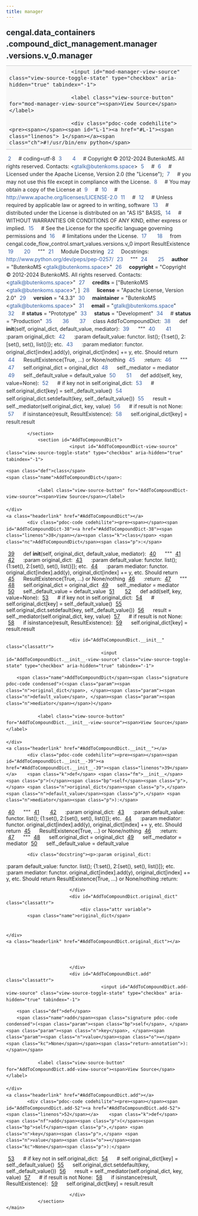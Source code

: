 ```yaml
---
title: manager
---
```


<div>
    <main class="pdoc">
            <section class="module-info">
                    <h1 class="modulename">
cengal<wbr>.data_containers<wbr>.compound_dict_management<wbr>.manager<wbr>.versions<wbr>.v_0<wbr>.manager    </h1>

                
                        <input id="mod-manager-view-source" class="view-source-toggle-state" type="checkbox" aria-hidden="true" tabindex="-1">

                        <label class="view-source-button" for="mod-manager-view-source"><span>View Source</span></label>

                        <div class="pdoc-code codehilite"><pre><span></span><span id="L-1"><a href="#L-1"><span class="linenos"> 1</span></a><span class="ch">#!/usr/bin/env python</span>
</span><span id="L-2"><a href="#L-2"><span class="linenos"> 2</span></a><span class="c1"># coding=utf-8</span>
</span><span id="L-3"><a href="#L-3"><span class="linenos"> 3</span></a>
</span><span id="L-4"><a href="#L-4"><span class="linenos"> 4</span></a><span class="c1"># Copyright © 2012-2024 ButenkoMS. All rights reserved. Contacts: &lt;gtalk@butenkoms.space&gt;</span>
</span><span id="L-5"><a href="#L-5"><span class="linenos"> 5</span></a><span class="c1"># </span>
</span><span id="L-6"><a href="#L-6"><span class="linenos"> 6</span></a><span class="c1"># Licensed under the Apache License, Version 2.0 (the &quot;License&quot;);</span>
</span><span id="L-7"><a href="#L-7"><span class="linenos"> 7</span></a><span class="c1"># you may not use this file except in compliance with the License.</span>
</span><span id="L-8"><a href="#L-8"><span class="linenos"> 8</span></a><span class="c1"># You may obtain a copy of the License at</span>
</span><span id="L-9"><a href="#L-9"><span class="linenos"> 9</span></a><span class="c1"># </span>
</span><span id="L-10"><a href="#L-10"><span class="linenos">10</span></a><span class="c1">#     http://www.apache.org/licenses/LICENSE-2.0</span>
</span><span id="L-11"><a href="#L-11"><span class="linenos">11</span></a><span class="c1"># </span>
</span><span id="L-12"><a href="#L-12"><span class="linenos">12</span></a><span class="c1"># Unless required by applicable law or agreed to in writing, software</span>
</span><span id="L-13"><a href="#L-13"><span class="linenos">13</span></a><span class="c1"># distributed under the License is distributed on an &quot;AS IS&quot; BASIS,</span>
</span><span id="L-14"><a href="#L-14"><span class="linenos">14</span></a><span class="c1"># WITHOUT WARRANTIES OR CONDITIONS OF ANY KIND, either express or implied.</span>
</span><span id="L-15"><a href="#L-15"><span class="linenos">15</span></a><span class="c1"># See the License for the specific language governing permissions and</span>
</span><span id="L-16"><a href="#L-16"><span class="linenos">16</span></a><span class="c1"># limitations under the License.</span>
</span><span id="L-17"><a href="#L-17"><span class="linenos">17</span></a>
</span><span id="L-18"><a href="#L-18"><span class="linenos">18</span></a><span class="kn">from</span> <span class="nn">cengal.code_flow_control.smart_values.versions.v_0</span> <span class="kn">import</span> <span class="n">ResultExistence</span>
</span><span id="L-19"><a href="#L-19"><span class="linenos">19</span></a>
</span><span id="L-20"><a href="#L-20"><span class="linenos">20</span></a><span class="sd">&quot;&quot;&quot;</span>
</span><span id="L-21"><a href="#L-21"><span class="linenos">21</span></a><span class="sd">Module Docstring</span>
</span><span id="L-22"><a href="#L-22"><span class="linenos">22</span></a><span class="sd">Docstrings: http://www.python.org/dev/peps/pep-0257/</span>
</span><span id="L-23"><a href="#L-23"><span class="linenos">23</span></a><span class="sd">&quot;&quot;&quot;</span>
</span><span id="L-24"><a href="#L-24"><span class="linenos">24</span></a>
</span><span id="L-25"><a href="#L-25"><span class="linenos">25</span></a><span class="n">__author__</span> <span class="o">=</span> <span class="s2">&quot;ButenkoMS &lt;gtalk@butenkoms.space&gt;&quot;</span>
</span><span id="L-26"><a href="#L-26"><span class="linenos">26</span></a><span class="n">__copyright__</span> <span class="o">=</span> <span class="s2">&quot;Copyright © 2012-2024 ButenkoMS. All rights reserved. Contacts: &lt;gtalk@butenkoms.space&gt;&quot;</span>
</span><span id="L-27"><a href="#L-27"><span class="linenos">27</span></a><span class="n">__credits__</span> <span class="o">=</span> <span class="p">[</span><span class="s2">&quot;ButenkoMS &lt;gtalk@butenkoms.space&gt;&quot;</span><span class="p">,</span> <span class="p">]</span>
</span><span id="L-28"><a href="#L-28"><span class="linenos">28</span></a><span class="n">__license__</span> <span class="o">=</span> <span class="s2">&quot;Apache License, Version 2.0&quot;</span>
</span><span id="L-29"><a href="#L-29"><span class="linenos">29</span></a><span class="n">__version__</span> <span class="o">=</span> <span class="s2">&quot;4.3.3&quot;</span>
</span><span id="L-30"><a href="#L-30"><span class="linenos">30</span></a><span class="n">__maintainer__</span> <span class="o">=</span> <span class="s2">&quot;ButenkoMS &lt;gtalk@butenkoms.space&gt;&quot;</span>
</span><span id="L-31"><a href="#L-31"><span class="linenos">31</span></a><span class="n">__email__</span> <span class="o">=</span> <span class="s2">&quot;gtalk@butenkoms.space&quot;</span>
</span><span id="L-32"><a href="#L-32"><span class="linenos">32</span></a><span class="c1"># __status__ = &quot;Prototype&quot;</span>
</span><span id="L-33"><a href="#L-33"><span class="linenos">33</span></a><span class="n">__status__</span> <span class="o">=</span> <span class="s2">&quot;Development&quot;</span>
</span><span id="L-34"><a href="#L-34"><span class="linenos">34</span></a><span class="c1"># __status__ = &quot;Production&quot;</span>
</span><span id="L-35"><a href="#L-35"><span class="linenos">35</span></a>
</span><span id="L-36"><a href="#L-36"><span class="linenos">36</span></a>
</span><span id="L-37"><a href="#L-37"><span class="linenos">37</span></a><span class="k">class</span> <span class="nc">AddToCompoundDict</span><span class="p">:</span>
</span><span id="L-38"><a href="#L-38"><span class="linenos">38</span></a>    <span class="k">def</span> <span class="fm">__init__</span><span class="p">(</span><span class="bp">self</span><span class="p">,</span> <span class="n">original_dict</span><span class="p">,</span> <span class="n">default_value</span><span class="p">,</span> <span class="n">mediator</span><span class="p">):</span>
</span><span id="L-39"><a href="#L-39"><span class="linenos">39</span></a><span class="w">        </span><span class="sd">&quot;&quot;&quot;</span>
</span><span id="L-40"><a href="#L-40"><span class="linenos">40</span></a>
</span><span id="L-41"><a href="#L-41"><span class="linenos">41</span></a><span class="sd">        :param original_dict:</span>
</span><span id="L-42"><a href="#L-42"><span class="linenos">42</span></a><span class="sd">        :param default_value: functor. list(); {1:set(), 2:[set(), set(), list()]}; etc.</span>
</span><span id="L-43"><a href="#L-43"><span class="linenos">43</span></a><span class="sd">        :param mediator: functor. original_dict[index].add(y), original_dict[index] += y, etc. Should return</span>
</span><span id="L-44"><a href="#L-44"><span class="linenos">44</span></a><span class="sd">            ResultExistence(True, ...) or None/nothing</span>
</span><span id="L-45"><a href="#L-45"><span class="linenos">45</span></a><span class="sd">        :return:</span>
</span><span id="L-46"><a href="#L-46"><span class="linenos">46</span></a><span class="sd">        &quot;&quot;&quot;</span>
</span><span id="L-47"><a href="#L-47"><span class="linenos">47</span></a>        <span class="bp">self</span><span class="o">.</span><span class="n">original_dict</span> <span class="o">=</span> <span class="n">original_dict</span>
</span><span id="L-48"><a href="#L-48"><span class="linenos">48</span></a>        <span class="bp">self</span><span class="o">.</span><span class="n">_mediator</span> <span class="o">=</span> <span class="n">mediator</span>
</span><span id="L-49"><a href="#L-49"><span class="linenos">49</span></a>        <span class="bp">self</span><span class="o">.</span><span class="n">_default_value</span> <span class="o">=</span> <span class="n">default_value</span>
</span><span id="L-50"><a href="#L-50"><span class="linenos">50</span></a>
</span><span id="L-51"><a href="#L-51"><span class="linenos">51</span></a>    <span class="k">def</span> <span class="nf">add</span><span class="p">(</span><span class="bp">self</span><span class="p">,</span> <span class="n">key</span><span class="p">,</span> <span class="n">value</span><span class="o">=</span><span class="kc">None</span><span class="p">):</span>
</span><span id="L-52"><a href="#L-52"><span class="linenos">52</span></a>        <span class="c1"># if key not in self.original_dict:</span>
</span><span id="L-53"><a href="#L-53"><span class="linenos">53</span></a>        <span class="c1">#     self.original_dict[key] = self._default_value()</span>
</span><span id="L-54"><a href="#L-54"><span class="linenos">54</span></a>        <span class="bp">self</span><span class="o">.</span><span class="n">original_dict</span><span class="o">.</span><span class="n">setdefault</span><span class="p">(</span><span class="n">key</span><span class="p">,</span> <span class="bp">self</span><span class="o">.</span><span class="n">_default_value</span><span class="p">())</span>
</span><span id="L-55"><a href="#L-55"><span class="linenos">55</span></a>        <span class="n">result</span> <span class="o">=</span> <span class="bp">self</span><span class="o">.</span><span class="n">_mediator</span><span class="p">(</span><span class="bp">self</span><span class="o">.</span><span class="n">original_dict</span><span class="p">,</span> <span class="n">key</span><span class="p">,</span> <span class="n">value</span><span class="p">)</span>
</span><span id="L-56"><a href="#L-56"><span class="linenos">56</span></a>        <span class="c1"># if result is not None:</span>
</span><span id="L-57"><a href="#L-57"><span class="linenos">57</span></a>        <span class="k">if</span> <span class="nb">isinstance</span><span class="p">(</span><span class="n">result</span><span class="p">,</span> <span class="n">ResultExistence</span><span class="p">):</span>
</span><span id="L-58"><a href="#L-58"><span class="linenos">58</span></a>            <span class="bp">self</span><span class="o">.</span><span class="n">original_dict</span><span class="p">[</span><span class="n">key</span><span class="p">]</span> <span class="o">=</span> <span class="n">result</span><span class="o">.</span><span class="n">result</span>
</span></pre></div>


            </section>
                <section id="AddToCompoundDict">
                            <input id="AddToCompoundDict-view-source" class="view-source-toggle-state" type="checkbox" aria-hidden="true" tabindex="-1">
<div class="attr class">
            
    <span class="def">class</span>
    <span class="name">AddToCompoundDict</span>:

                <label class="view-source-button" for="AddToCompoundDict-view-source"><span>View Source</span></label>

    </div>
    <a class="headerlink" href="#AddToCompoundDict"></a>
            <div class="pdoc-code codehilite"><pre><span></span><span id="AddToCompoundDict-38"><a href="#AddToCompoundDict-38"><span class="linenos">38</span></a><span class="k">class</span> <span class="nc">AddToCompoundDict</span><span class="p">:</span>
</span><span id="AddToCompoundDict-39"><a href="#AddToCompoundDict-39"><span class="linenos">39</span></a>    <span class="k">def</span> <span class="fm">__init__</span><span class="p">(</span><span class="bp">self</span><span class="p">,</span> <span class="n">original_dict</span><span class="p">,</span> <span class="n">default_value</span><span class="p">,</span> <span class="n">mediator</span><span class="p">):</span>
</span><span id="AddToCompoundDict-40"><a href="#AddToCompoundDict-40"><span class="linenos">40</span></a><span class="w">        </span><span class="sd">&quot;&quot;&quot;</span>
</span><span id="AddToCompoundDict-41"><a href="#AddToCompoundDict-41"><span class="linenos">41</span></a>
</span><span id="AddToCompoundDict-42"><a href="#AddToCompoundDict-42"><span class="linenos">42</span></a><span class="sd">        :param original_dict:</span>
</span><span id="AddToCompoundDict-43"><a href="#AddToCompoundDict-43"><span class="linenos">43</span></a><span class="sd">        :param default_value: functor. list(); {1:set(), 2:[set(), set(), list()]}; etc.</span>
</span><span id="AddToCompoundDict-44"><a href="#AddToCompoundDict-44"><span class="linenos">44</span></a><span class="sd">        :param mediator: functor. original_dict[index].add(y), original_dict[index] += y, etc. Should return</span>
</span><span id="AddToCompoundDict-45"><a href="#AddToCompoundDict-45"><span class="linenos">45</span></a><span class="sd">            ResultExistence(True, ...) or None/nothing</span>
</span><span id="AddToCompoundDict-46"><a href="#AddToCompoundDict-46"><span class="linenos">46</span></a><span class="sd">        :return:</span>
</span><span id="AddToCompoundDict-47"><a href="#AddToCompoundDict-47"><span class="linenos">47</span></a><span class="sd">        &quot;&quot;&quot;</span>
</span><span id="AddToCompoundDict-48"><a href="#AddToCompoundDict-48"><span class="linenos">48</span></a>        <span class="bp">self</span><span class="o">.</span><span class="n">original_dict</span> <span class="o">=</span> <span class="n">original_dict</span>
</span><span id="AddToCompoundDict-49"><a href="#AddToCompoundDict-49"><span class="linenos">49</span></a>        <span class="bp">self</span><span class="o">.</span><span class="n">_mediator</span> <span class="o">=</span> <span class="n">mediator</span>
</span><span id="AddToCompoundDict-50"><a href="#AddToCompoundDict-50"><span class="linenos">50</span></a>        <span class="bp">self</span><span class="o">.</span><span class="n">_default_value</span> <span class="o">=</span> <span class="n">default_value</span>
</span><span id="AddToCompoundDict-51"><a href="#AddToCompoundDict-51"><span class="linenos">51</span></a>
</span><span id="AddToCompoundDict-52"><a href="#AddToCompoundDict-52"><span class="linenos">52</span></a>    <span class="k">def</span> <span class="nf">add</span><span class="p">(</span><span class="bp">self</span><span class="p">,</span> <span class="n">key</span><span class="p">,</span> <span class="n">value</span><span class="o">=</span><span class="kc">None</span><span class="p">):</span>
</span><span id="AddToCompoundDict-53"><a href="#AddToCompoundDict-53"><span class="linenos">53</span></a>        <span class="c1"># if key not in self.original_dict:</span>
</span><span id="AddToCompoundDict-54"><a href="#AddToCompoundDict-54"><span class="linenos">54</span></a>        <span class="c1">#     self.original_dict[key] = self._default_value()</span>
</span><span id="AddToCompoundDict-55"><a href="#AddToCompoundDict-55"><span class="linenos">55</span></a>        <span class="bp">self</span><span class="o">.</span><span class="n">original_dict</span><span class="o">.</span><span class="n">setdefault</span><span class="p">(</span><span class="n">key</span><span class="p">,</span> <span class="bp">self</span><span class="o">.</span><span class="n">_default_value</span><span class="p">())</span>
</span><span id="AddToCompoundDict-56"><a href="#AddToCompoundDict-56"><span class="linenos">56</span></a>        <span class="n">result</span> <span class="o">=</span> <span class="bp">self</span><span class="o">.</span><span class="n">_mediator</span><span class="p">(</span><span class="bp">self</span><span class="o">.</span><span class="n">original_dict</span><span class="p">,</span> <span class="n">key</span><span class="p">,</span> <span class="n">value</span><span class="p">)</span>
</span><span id="AddToCompoundDict-57"><a href="#AddToCompoundDict-57"><span class="linenos">57</span></a>        <span class="c1"># if result is not None:</span>
</span><span id="AddToCompoundDict-58"><a href="#AddToCompoundDict-58"><span class="linenos">58</span></a>        <span class="k">if</span> <span class="nb">isinstance</span><span class="p">(</span><span class="n">result</span><span class="p">,</span> <span class="n">ResultExistence</span><span class="p">):</span>
</span><span id="AddToCompoundDict-59"><a href="#AddToCompoundDict-59"><span class="linenos">59</span></a>            <span class="bp">self</span><span class="o">.</span><span class="n">original_dict</span><span class="p">[</span><span class="n">key</span><span class="p">]</span> <span class="o">=</span> <span class="n">result</span><span class="o">.</span><span class="n">result</span>
</span></pre></div>


    

                            <div id="AddToCompoundDict.__init__" class="classattr">
                                        <input id="AddToCompoundDict.__init__-view-source" class="view-source-toggle-state" type="checkbox" aria-hidden="true" tabindex="-1">
<div class="attr function">
            
        <span class="name">AddToCompoundDict</span><span class="signature pdoc-code condensed">(<span class="param"><span class="n">original_dict</span>, </span><span class="param"><span class="n">default_value</span>, </span><span class="param"><span class="n">mediator</span></span>)</span>

                <label class="view-source-button" for="AddToCompoundDict.__init__-view-source"><span>View Source</span></label>

    </div>
    <a class="headerlink" href="#AddToCompoundDict.__init__"></a>
            <div class="pdoc-code codehilite"><pre><span></span><span id="AddToCompoundDict.__init__-39"><a href="#AddToCompoundDict.__init__-39"><span class="linenos">39</span></a>    <span class="k">def</span> <span class="fm">__init__</span><span class="p">(</span><span class="bp">self</span><span class="p">,</span> <span class="n">original_dict</span><span class="p">,</span> <span class="n">default_value</span><span class="p">,</span> <span class="n">mediator</span><span class="p">):</span>
</span><span id="AddToCompoundDict.__init__-40"><a href="#AddToCompoundDict.__init__-40"><span class="linenos">40</span></a><span class="w">        </span><span class="sd">&quot;&quot;&quot;</span>
</span><span id="AddToCompoundDict.__init__-41"><a href="#AddToCompoundDict.__init__-41"><span class="linenos">41</span></a>
</span><span id="AddToCompoundDict.__init__-42"><a href="#AddToCompoundDict.__init__-42"><span class="linenos">42</span></a><span class="sd">        :param original_dict:</span>
</span><span id="AddToCompoundDict.__init__-43"><a href="#AddToCompoundDict.__init__-43"><span class="linenos">43</span></a><span class="sd">        :param default_value: functor. list(); {1:set(), 2:[set(), set(), list()]}; etc.</span>
</span><span id="AddToCompoundDict.__init__-44"><a href="#AddToCompoundDict.__init__-44"><span class="linenos">44</span></a><span class="sd">        :param mediator: functor. original_dict[index].add(y), original_dict[index] += y, etc. Should return</span>
</span><span id="AddToCompoundDict.__init__-45"><a href="#AddToCompoundDict.__init__-45"><span class="linenos">45</span></a><span class="sd">            ResultExistence(True, ...) or None/nothing</span>
</span><span id="AddToCompoundDict.__init__-46"><a href="#AddToCompoundDict.__init__-46"><span class="linenos">46</span></a><span class="sd">        :return:</span>
</span><span id="AddToCompoundDict.__init__-47"><a href="#AddToCompoundDict.__init__-47"><span class="linenos">47</span></a><span class="sd">        &quot;&quot;&quot;</span>
</span><span id="AddToCompoundDict.__init__-48"><a href="#AddToCompoundDict.__init__-48"><span class="linenos">48</span></a>        <span class="bp">self</span><span class="o">.</span><span class="n">original_dict</span> <span class="o">=</span> <span class="n">original_dict</span>
</span><span id="AddToCompoundDict.__init__-49"><a href="#AddToCompoundDict.__init__-49"><span class="linenos">49</span></a>        <span class="bp">self</span><span class="o">.</span><span class="n">_mediator</span> <span class="o">=</span> <span class="n">mediator</span>
</span><span id="AddToCompoundDict.__init__-50"><a href="#AddToCompoundDict.__init__-50"><span class="linenos">50</span></a>        <span class="bp">self</span><span class="o">.</span><span class="n">_default_value</span> <span class="o">=</span> <span class="n">default_value</span>
</span></pre></div>


            <div class="docstring"><p>:param original_dict:
:param default_value: functor. list(); {1:set(), 2:[set(), set(), list()]}; etc.
:param mediator: functor. original_dict[index].add(y), original_dict[index] += y, etc. Should return
    ResultExistence(True, ...) or None/nothing
:return:</p>
</div>


                            </div>
                            <div id="AddToCompoundDict.original_dict" class="classattr">
                                <div class="attr variable">
            <span class="name">original_dict</span>

        
    </div>
    <a class="headerlink" href="#AddToCompoundDict.original_dict"></a>
    
    

                            </div>
                            <div id="AddToCompoundDict.add" class="classattr">
                                        <input id="AddToCompoundDict.add-view-source" class="view-source-toggle-state" type="checkbox" aria-hidden="true" tabindex="-1">
<div class="attr function">
            
        <span class="def">def</span>
        <span class="name">add</span><span class="signature pdoc-code condensed">(<span class="param"><span class="bp">self</span>, </span><span class="param"><span class="n">key</span>, </span><span class="param"><span class="n">value</span><span class="o">=</span><span class="kc">None</span></span><span class="return-annotation">):</span></span>

                <label class="view-source-button" for="AddToCompoundDict.add-view-source"><span>View Source</span></label>

    </div>
    <a class="headerlink" href="#AddToCompoundDict.add"></a>
            <div class="pdoc-code codehilite"><pre><span></span><span id="AddToCompoundDict.add-52"><a href="#AddToCompoundDict.add-52"><span class="linenos">52</span></a>    <span class="k">def</span> <span class="nf">add</span><span class="p">(</span><span class="bp">self</span><span class="p">,</span> <span class="n">key</span><span class="p">,</span> <span class="n">value</span><span class="o">=</span><span class="kc">None</span><span class="p">):</span>
</span><span id="AddToCompoundDict.add-53"><a href="#AddToCompoundDict.add-53"><span class="linenos">53</span></a>        <span class="c1"># if key not in self.original_dict:</span>
</span><span id="AddToCompoundDict.add-54"><a href="#AddToCompoundDict.add-54"><span class="linenos">54</span></a>        <span class="c1">#     self.original_dict[key] = self._default_value()</span>
</span><span id="AddToCompoundDict.add-55"><a href="#AddToCompoundDict.add-55"><span class="linenos">55</span></a>        <span class="bp">self</span><span class="o">.</span><span class="n">original_dict</span><span class="o">.</span><span class="n">setdefault</span><span class="p">(</span><span class="n">key</span><span class="p">,</span> <span class="bp">self</span><span class="o">.</span><span class="n">_default_value</span><span class="p">())</span>
</span><span id="AddToCompoundDict.add-56"><a href="#AddToCompoundDict.add-56"><span class="linenos">56</span></a>        <span class="n">result</span> <span class="o">=</span> <span class="bp">self</span><span class="o">.</span><span class="n">_mediator</span><span class="p">(</span><span class="bp">self</span><span class="o">.</span><span class="n">original_dict</span><span class="p">,</span> <span class="n">key</span><span class="p">,</span> <span class="n">value</span><span class="p">)</span>
</span><span id="AddToCompoundDict.add-57"><a href="#AddToCompoundDict.add-57"><span class="linenos">57</span></a>        <span class="c1"># if result is not None:</span>
</span><span id="AddToCompoundDict.add-58"><a href="#AddToCompoundDict.add-58"><span class="linenos">58</span></a>        <span class="k">if</span> <span class="nb">isinstance</span><span class="p">(</span><span class="n">result</span><span class="p">,</span> <span class="n">ResultExistence</span><span class="p">):</span>
</span><span id="AddToCompoundDict.add-59"><a href="#AddToCompoundDict.add-59"><span class="linenos">59</span></a>            <span class="bp">self</span><span class="o">.</span><span class="n">original_dict</span><span class="p">[</span><span class="n">key</span><span class="p">]</span> <span class="o">=</span> <span class="n">result</span><span class="o">.</span><span class="n">result</span>
</span></pre></div>


    

                            </div>
                </section>
    </main>


<style>pre{line-height:125%;}span.linenos{color:inherit; background-color:transparent; padding-left:5px; padding-right:20px;}.pdoc-code .hll{background-color:#ffffcc}.pdoc-code{background:#f8f8f8;}.pdoc-code .c{color:#3D7B7B; font-style:italic}.pdoc-code .err{border:1px solid #FF0000}.pdoc-code .k{color:#008000; font-weight:bold}.pdoc-code .o{color:#666666}.pdoc-code .ch{color:#3D7B7B; font-style:italic}.pdoc-code .cm{color:#3D7B7B; font-style:italic}.pdoc-code .cp{color:#9C6500}.pdoc-code .cpf{color:#3D7B7B; font-style:italic}.pdoc-code .c1{color:#3D7B7B; font-style:italic}.pdoc-code .cs{color:#3D7B7B; font-style:italic}.pdoc-code .gd{color:#A00000}.pdoc-code .ge{font-style:italic}.pdoc-code .gr{color:#E40000}.pdoc-code .gh{color:#000080; font-weight:bold}.pdoc-code .gi{color:#008400}.pdoc-code .go{color:#717171}.pdoc-code .gp{color:#000080; font-weight:bold}.pdoc-code .gs{font-weight:bold}.pdoc-code .gu{color:#800080; font-weight:bold}.pdoc-code .gt{color:#0044DD}.pdoc-code .kc{color:#008000; font-weight:bold}.pdoc-code .kd{color:#008000; font-weight:bold}.pdoc-code .kn{color:#008000; font-weight:bold}.pdoc-code .kp{color:#008000}.pdoc-code .kr{color:#008000; font-weight:bold}.pdoc-code .kt{color:#B00040}.pdoc-code .m{color:#666666}.pdoc-code .s{color:#BA2121}.pdoc-code .na{color:#687822}.pdoc-code .nb{color:#008000}.pdoc-code .nc{color:#0000FF; font-weight:bold}.pdoc-code .no{color:#880000}.pdoc-code .nd{color:#AA22FF}.pdoc-code .ni{color:#717171; font-weight:bold}.pdoc-code .ne{color:#CB3F38; font-weight:bold}.pdoc-code .nf{color:#0000FF}.pdoc-code .nl{color:#767600}.pdoc-code .nn{color:#0000FF; font-weight:bold}.pdoc-code .nt{color:#008000; font-weight:bold}.pdoc-code .nv{color:#19177C}.pdoc-code .ow{color:#AA22FF; font-weight:bold}.pdoc-code .w{color:#bbbbbb}.pdoc-code .mb{color:#666666}.pdoc-code .mf{color:#666666}.pdoc-code .mh{color:#666666}.pdoc-code .mi{color:#666666}.pdoc-code .mo{color:#666666}.pdoc-code .sa{color:#BA2121}.pdoc-code .sb{color:#BA2121}.pdoc-code .sc{color:#BA2121}.pdoc-code .dl{color:#BA2121}.pdoc-code .sd{color:#BA2121; font-style:italic}.pdoc-code .s2{color:#BA2121}.pdoc-code .se{color:#AA5D1F; font-weight:bold}.pdoc-code .sh{color:#BA2121}.pdoc-code .si{color:#A45A77; font-weight:bold}.pdoc-code .sx{color:#008000}.pdoc-code .sr{color:#A45A77}.pdoc-code .s1{color:#BA2121}.pdoc-code .ss{color:#19177C}.pdoc-code .bp{color:#008000}.pdoc-code .fm{color:#0000FF}.pdoc-code .vc{color:#19177C}.pdoc-code .vg{color:#19177C}.pdoc-code .vi{color:#19177C}.pdoc-code .vm{color:#19177C}.pdoc-code .il{color:#666666}</style>
<style>:root{--pdoc-background:#fff;}.pdoc{--text:#212529;--muted:#6c757d;--link:#3660a5;--link-hover:#1659c5;--code:#f8f8f8;--active:#fff598;--accent:#eee;--accent2:#c1c1c1;--nav-hover:rgba(255, 255, 255, 0.5);--name:#0066BB;--def:#008800;--annotation:#007020;}</style>
<style>.pdoc{color:var(--text);box-sizing:border-box;line-height:1.5;background:none;}.pdoc .pdoc-button{cursor:pointer;display:inline-block;border:solid black 1px;border-radius:2px;font-size:.75rem;padding:calc(0.5em - 1px) 1em;transition:100ms all;}.pdoc .pdoc-alert{padding:1rem 1rem 1rem calc(1.5rem + 24px);border:1px solid transparent;border-radius:.25rem;background-repeat:no-repeat;background-position:1rem center;margin-bottom:1rem;}.pdoc .pdoc-alert > *:last-child{margin-bottom:0;}.pdoc .pdoc-alert-note {color:#084298;background-color:#cfe2ff;border-color:#b6d4fe;background-image:url("data:image/svg+xml,%3Csvg%20xmlns%3D%22http%3A//www.w3.org/2000/svg%22%20width%3D%2224%22%20height%3D%2224%22%20fill%3D%22%23084298%22%20viewBox%3D%220%200%2016%2016%22%3E%3Cpath%20d%3D%22M8%2016A8%208%200%201%200%208%200a8%208%200%200%200%200%2016zm.93-9.412-1%204.705c-.07.34.029.533.304.533.194%200%20.487-.07.686-.246l-.088.416c-.287.346-.92.598-1.465.598-.703%200-1.002-.422-.808-1.319l.738-3.468c.064-.293.006-.399-.287-.47l-.451-.081.082-.381%202.29-.287zM8%205.5a1%201%200%201%201%200-2%201%201%200%200%201%200%202z%22/%3E%3C/svg%3E");}.pdoc .pdoc-alert-warning{color:#664d03;background-color:#fff3cd;border-color:#ffecb5;background-image:url("data:image/svg+xml,%3Csvg%20xmlns%3D%22http%3A//www.w3.org/2000/svg%22%20width%3D%2224%22%20height%3D%2224%22%20fill%3D%22%23664d03%22%20viewBox%3D%220%200%2016%2016%22%3E%3Cpath%20d%3D%22M8.982%201.566a1.13%201.13%200%200%200-1.96%200L.165%2013.233c-.457.778.091%201.767.98%201.767h13.713c.889%200%201.438-.99.98-1.767L8.982%201.566zM8%205c.535%200%20.954.462.9.995l-.35%203.507a.552.552%200%200%201-1.1%200L7.1%205.995A.905.905%200%200%201%208%205zm.002%206a1%201%200%201%201%200%202%201%201%200%200%201%200-2z%22/%3E%3C/svg%3E");}.pdoc .pdoc-alert-danger{color:#842029;background-color:#f8d7da;border-color:#f5c2c7;background-image:url("data:image/svg+xml,%3Csvg%20xmlns%3D%22http%3A//www.w3.org/2000/svg%22%20width%3D%2224%22%20height%3D%2224%22%20fill%3D%22%23842029%22%20viewBox%3D%220%200%2016%2016%22%3E%3Cpath%20d%3D%22M5.52.359A.5.5%200%200%201%206%200h4a.5.5%200%200%201%20.474.658L8.694%206H12.5a.5.5%200%200%201%20.395.807l-7%209a.5.5%200%200%201-.873-.454L6.823%209.5H3.5a.5.5%200%200%201-.48-.641l2.5-8.5z%22/%3E%3C/svg%3E");}.pdoc .visually-hidden{position:absolute !important;width:1px !important;height:1px !important;padding:0 !important;margin:-1px !important;overflow:hidden !important;clip:rect(0, 0, 0, 0) !important;white-space:nowrap !important;border:0 !important;}.pdoc h1, .pdoc h2, .pdoc h3{font-weight:300;margin:.3em 0;padding:.2em 0;}.pdoc > section:not(.module-info) h1{font-size:1.5rem;font-weight:500;}.pdoc > section:not(.module-info) h2{font-size:1.4rem;font-weight:500;}.pdoc > section:not(.module-info) h3{font-size:1.3rem;font-weight:500;}.pdoc > section:not(.module-info) h4{font-size:1.2rem;}.pdoc > section:not(.module-info) h5{font-size:1.1rem;}.pdoc a{text-decoration:none;color:var(--link);}.pdoc a:hover{color:var(--link-hover);}.pdoc blockquote{margin-left:2rem;}.pdoc pre{border-top:1px solid var(--accent2);border-bottom:1px solid var(--accent2);margin-top:0;margin-bottom:1em;padding:.5rem 0 .5rem .5rem;overflow-x:auto;background-color:var(--code);}.pdoc code{color:var(--text);padding:.2em .4em;margin:0;font-size:85%;background-color:var(--accent);border-radius:6px;}.pdoc a > code{color:inherit;}.pdoc pre > code{display:inline-block;font-size:inherit;background:none;border:none;padding:0;}.pdoc > section:not(.module-info){margin-bottom:1.5rem;}.pdoc .modulename{margin-top:0;font-weight:bold;}.pdoc .modulename a{color:var(--link);transition:100ms all;}.pdoc .git-button{float:right;border:solid var(--link) 1px;}.pdoc .git-button:hover{background-color:var(--link);color:var(--pdoc-background);}.view-source-toggle-state,.view-source-toggle-state ~ .pdoc-code{display:none;}.view-source-toggle-state:checked ~ .pdoc-code{display:block;}.view-source-button{display:inline-block;float:right;font-size:.75rem;line-height:1.5rem;color:var(--muted);padding:0 .4rem 0 1.3rem;cursor:pointer;text-indent:-2px;}.view-source-button > span{visibility:hidden;}.module-info .view-source-button{float:none;display:flex;justify-content:flex-end;margin:-1.2rem .4rem -.2rem 0;}.view-source-button::before{position:absolute;content:"View Source";display:list-item;list-style-type:disclosure-closed;}.view-source-toggle-state:checked ~ .attr .view-source-button::before,.view-source-toggle-state:checked ~ .view-source-button::before{list-style-type:disclosure-open;}.pdoc .docstring{margin-bottom:1.5rem;}.pdoc section:not(.module-info) .docstring{margin-left:clamp(0rem, 5vw - 2rem, 1rem);}.pdoc .docstring .pdoc-code{margin-left:1em;margin-right:1em;}.pdoc h1:target,.pdoc h2:target,.pdoc h3:target,.pdoc h4:target,.pdoc h5:target,.pdoc h6:target,.pdoc .pdoc-code > pre > span:target{background-color:var(--active);box-shadow:-1rem 0 0 0 var(--active);}.pdoc .pdoc-code > pre > span:target{display:block;}.pdoc div:target > .attr,.pdoc section:target > .attr,.pdoc dd:target > a{background-color:var(--active);}.pdoc *{scroll-margin:2rem;}.pdoc .pdoc-code .linenos{user-select:none;}.pdoc .attr:hover{filter:contrast(0.95);}.pdoc section, .pdoc .classattr{position:relative;}.pdoc .headerlink{--width:clamp(1rem, 3vw, 2rem);position:absolute;top:0;left:calc(0rem - var(--width));transition:all 100ms ease-in-out;opacity:0;}.pdoc .headerlink::before{content:"#";display:block;text-align:center;width:var(--width);height:2.3rem;line-height:2.3rem;font-size:1.5rem;}.pdoc .attr:hover ~ .headerlink,.pdoc *:target > .headerlink,.pdoc .headerlink:hover{opacity:1;}.pdoc .attr{display:block;margin:.5rem 0 .5rem;padding:.4rem .4rem .4rem 1rem;background-color:var(--accent);overflow-x:auto;}.pdoc .classattr{margin-left:2rem;}.pdoc .name{color:var(--name);font-weight:bold;}.pdoc .def{color:var(--def);font-weight:bold;}.pdoc .signature{background-color:transparent;}.pdoc .param, .pdoc .return-annotation{white-space:pre;}.pdoc .signature.multiline .param{display:block;}.pdoc .signature.condensed .param{display:inline-block;}.pdoc .annotation{color:var(--annotation);}.pdoc .view-value-toggle-state,.pdoc .view-value-toggle-state ~ .default_value{display:none;}.pdoc .view-value-toggle-state:checked ~ .default_value{display:inherit;}.pdoc .view-value-button{font-size:.5rem;vertical-align:middle;border-style:dashed;margin-top:-0.1rem;}.pdoc .view-value-button:hover{background:white;}.pdoc .view-value-button::before{content:"show";text-align:center;width:2.2em;display:inline-block;}.pdoc .view-value-toggle-state:checked ~ .view-value-button::before{content:"hide";}.pdoc .inherited{margin-left:2rem;}.pdoc .inherited dt{font-weight:700;}.pdoc .inherited dt, .pdoc .inherited dd{display:inline;margin-left:0;margin-bottom:.5rem;}.pdoc .inherited dd:not(:last-child):after{content:", ";}.pdoc .inherited .class:before{content:"class ";}.pdoc .inherited .function a:after{content:"()";}.pdoc .search-result .docstring{overflow:auto;max-height:25vh;}.pdoc .search-result.focused > .attr{background-color:var(--active);}.pdoc .attribution{margin-top:2rem;display:block;opacity:0.5;transition:all 200ms;filter:grayscale(100%);}.pdoc .attribution:hover{opacity:1;filter:grayscale(0%);}.pdoc .attribution img{margin-left:5px;height:35px;vertical-align:middle;width:70px;transition:all 200ms;}.pdoc table{display:block;width:max-content;max-width:100%;overflow:auto;margin-bottom:1rem;}.pdoc table th{font-weight:600;}.pdoc table th, .pdoc table td{padding:6px 13px;border:1px solid var(--accent2);}</style></div>